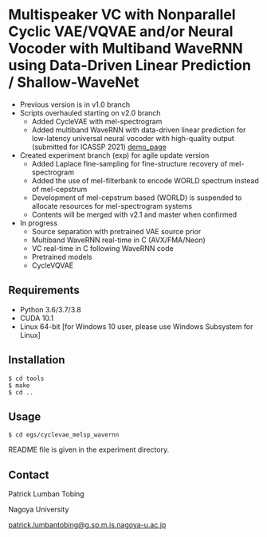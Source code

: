 # Multispeaker VC with Nonparallel Cyclic VAE/VQVAE and/or Neural Vocoder with Multiband WaveRNN using Data-Driven Linear Prediction / Shallow-WaveNet

* Previous version is in v1.0 branch
* Scripts overhauled starting on v2.0 branch
    * Added CycleVAE with mel-spectrogram
    * Added multiband WaveRNN with data-driven linear prediction for low-latency universal neural vocoder with high-quality output (submitted for ICASSP 2021) [demo_page](https://demo-icassp2021.audioeval.net/)
* Created experiment branch (exp) for agile update version
    * Added Laplace fine-sampling for fine-structure recovery of mel-spectrogram
    * Added the use of mel-filterbank to encode WORLD spectrum instead of mel-cepstrum
    * Development of mel-cepstrum based (WORLD) is suspended to allocate resources for mel-spectrogram systems
    * Contents will be merged with v2.1 and master when confirmed
* In progress
    * Source separation with pretrained VAE source prior
    * Multiband WaveRNN real-time in C (AVX/FMA/Neon)
    * VC real-time in C following WaveRNN code
    * Pretrained models
    * CycleVQVAE


## Requirements

* Python 3.6/3.7/3.8
* CUDA 10.1
* Linux 64-bit [for Windows 10 user, please use Windows Subsystem for Linux]


## Installation

```
$ cd tools
$ make
$ cd ..
```

## Usage

```
$ cd egs/cyclevae_melsp_wavernn
```

README file is given in the experiment directory.


## Contact

Patrick Lumban Tobing

Nagoya University

patrick.lumbantobing@g.sp.m.is.nagoya-u.ac.jp
